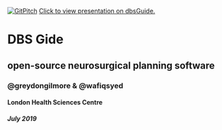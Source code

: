 [![GitPitch](https://gitpitch.com/assets/badge.svg)](https://gitpitch.com/wafiqsyed/in-60-seconds/) 
[Click to view presentation on dbsGuide.](https://gitpitch.com/wafiqsyed/in-60-seconds/) 

# DBS Gide
## open-source neurosurgical planning software
### @greydongilmore & @wafiqsyed
#### London Health Sciences Centre
##### July 2019

